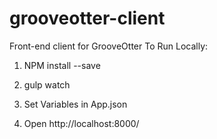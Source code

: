 # grooveotter-client
Front-end client for GrooveOtter
To Run Locally: 

1. NPM install --save 

2. gulp watch 

3. Set Variables in App.json 

4. Open http://localhost:8000/

